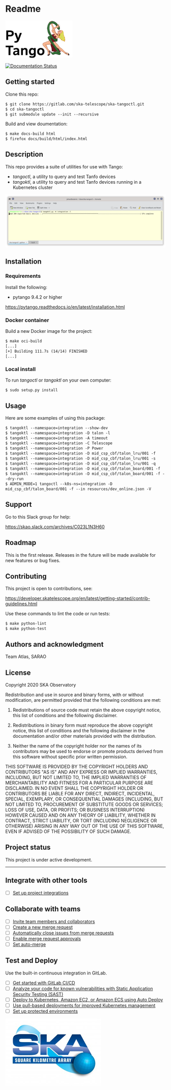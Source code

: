 # Readme

![pytango](/docs/src/img/logo.webp "Built with pytango")

[![Documentation Status](https://readthedocs.org/projects/ska-tangoctl/badge/?version=latest)](https://developer.skatelescope.org/projects/ska-tangoctl/en/latest/?badge=latest)

## Getting started

Clone this repo:

```
$ git clone https://gitlab.com/ska-telescope/ska-tangoctl.git
$ cd ska-tangoctl
$ git submodule update --init --recursive
```

Build and view doumentation:

```
$ make docs-build html
$ firefox docs/build/html/index.html
```

## Description

This repo provides a suite of utilities for use with Tango:

* *tangoctl*, a utility to query and test Tanfo devices
* *tangoktl*, a utility to query and test Tanfo devices running in a Kubernetes cluster

![tangoktl running](/docs/src/img/list_devices.png "List devices")

## Installation

### Requirements

Install the following:

* pytango 9.4.2 or higher

https://pytango.readthedocs.io/en/latest/installation.html

### Docker container

Build a new Docker image for the project:

```
$ make oci-build
[...]
[+] Building 111.7s (14/14) FINISHED 
[...]
```

### Local install

To run *tangoctl* or *tangoktl* on your own computer:

```
$ sudo setup.py install
```

## Usage

Here are some examples of using this package:

```
$ tangoktl --namespace=integration --show-dev
$ tangoktl --namespace=integration -D talon -l
$ tangoktl --namespace=integration -A timeout
$ tangoktl --namespace=integration -C Telescope
$ tangoktl --namespace=integration -P Power
$ tangoktl --namespace=integration -D mid_csp_cbf/talon_lru/001 -f
$ tangoktl --namespace=integration -D mid_csp_cbf/talon_lru/001 -s
$ tangoktl --namespace=integration -D mid_csp_cbf/talon_lru/001 -q
$ tangoktl --namespace=integration -D mid_csp_cbf/talon_board/001 -f
$ tangoktl --namespace=integration -D mid_csp_cbf/talon_board/001 -f --dry-run
$ ADMIN_MODE=1 tangoctl --k8s-ns=integration -D mid_csp_cbf/talon_board/001 -f --in resources/dev_online.json -V
```

## Support

Go to this Slack group for help:

https://skao.slack.com/archives/C023L1N3H60

## Roadmap

This is the first release. Releases in the future will be made available for new features or bug fixes.

## Contributing

This project is open to contributions, see:

https://developer.skatelescope.org/en/latest/getting-started/contrib-guidelines.html

Use these commands to lint the code or run tests:

```
$ make python-lint
$ make python-test
```

## Authors and acknowledgment

Team Atlas, SARAO

## License

Copyright 2020 SKA Observatory

Redistribution and use in source and binary forms, with or without modification, are permitted provided that the following conditions are met:

1. Redistributions of source code must retain the above copyright notice, this list of conditions and the following disclaimer.

2. Redistributions in binary form must reproduce the above copyright notice, this list of conditions and the following disclaimer in the documentation and/or other materials provided with the distribution.

3. Neither the name of the copyright holder nor the names of its contributors may be used to endorse or promote products derived from this software without specific prior written permission.

THIS SOFTWARE IS PROVIDED BY THE COPYRIGHT HOLDERS AND CONTRIBUTORS "AS IS" AND ANY EXPRESS OR IMPLIED WARRANTIES, INCLUDING, BUT NOT LIMITED TO, THE IMPLIED WARRANTIES OF MERCHANTABILITY AND FITNESS FOR A PARTICULAR PURPOSE ARE DISCLAIMED. IN NO EVENT SHALL THE COPYRIGHT HOLDER OR CONTRIBUTORS BE LIABLE FOR ANY DIRECT, INDIRECT, INCIDENTAL, SPECIAL, EXEMPLARY, OR CONSEQUENTIAL DAMAGES (INCLUDING, BUT NOT LIMITED TO, PROCUREMENT OF SUBSTITUTE GOODS OR SERVICES; LOSS OF USE, DATA, OR PROFITS; OR BUSINESS INTERRUPTION) HOWEVER CAUSED AND ON ANY THEORY OF LIABILITY, WHETHER IN CONTRACT, STRICT LIABILITY, OR TORT (INCLUDING NEGLIGENCE OR OTHERWISE) ARISING IN ANY WAY OUT OF THE USE OF THIS SOFTWARE, EVEN IF ADVISED OF THE POSSIBILITY OF SUCH DAMAGE.

## Project status

This project is under active development.

***

## Integrate with other tools

- [ ] [Set up project integrations](https://gitlab.com/ska-telescope/ska-tangoctl/-/settings/integrations)

## Collaborate with teams

- [ ] [Invite team members and collaborators](https://docs.gitlab.com/ee/user/project/members/)
- [ ] [Create a new merge request](https://docs.gitlab.com/ee/user/project/merge_requests/creating_merge_requests.html)
- [ ] [Automatically close issues from merge requests](https://docs.gitlab.com/ee/user/project/issues/managing_issues.html#closing-issues-automatically)
- [ ] [Enable merge request approvals](https://docs.gitlab.com/ee/user/project/merge_requests/approvals/)
- [ ] [Set auto-merge](https://docs.gitlab.com/ee/user/project/merge_requests/merge_when_pipeline_succeeds.html)

## Test and Deploy

Use the built-in continuous integration in GitLab.

- [ ] [Get started with GitLab CI/CD](https://docs.gitlab.com/ee/ci/quick_start/index.html)
- [ ] [Analyze your code for known vulnerabilities with Static Application Security Testing (SAST)](https://docs.gitlab.com/ee/user/application_security/sast/)
- [ ] [Deploy to Kubernetes, Amazon EC2, or Amazon ECS using Auto Deploy](https://docs.gitlab.com/ee/topics/autodevops/requirements.html)
- [ ] [Use pull-based deployments for improved Kubernetes management](https://docs.gitlab.com/ee/user/clusters/agent/)
- [ ] [Set up protected environments](https://docs.gitlab.com/ee/ci/environments/protected_environments.html)

![SKA](/docs/src/img/ska_logo.jpg "Square Kilometer Array")
